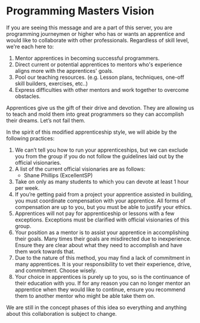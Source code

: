# Programming Masters Vision

If you are seeing this message and are a part of this server, you are programming journeymen or higher who has or wants an apprentice and would like to collaborate with other professionals. Regardless of skill level, we're each here to:
1. Mentor apprentices in becoming successful programmers.
2. Direct current or potential apprentices to mentors who's experience aligns more with the apprentices' goals.
3. Pool our teaching resources. (e.g. Lesson plans, techniques, one-off skill builders, exercises, etc..)
4. Express difficulties with other mentors and work together to overcome obstacles.

Apprentices give us the gift of their drive and devotion. They are allowing us to teach and mold them into great programmers so they can accomplish their dreams.  Let’s not fail them.

In the spirit of this modified apprenticeship style, we will abide by the following practices:
1. We can’t tell you how to run your apprenticeships, but we can exclude you from the group if you do not follow the guidelines laid out by the official visionaries.
2. A list of the current official visionaries are as follows:
   - Shane Phillips (ExcellentSP)
3. Take on only as many students to which you can devote at least 1 hour per week.
4. If you’re getting paid from a project your apprentice assisted in building, you must coordinate compensation with your apprentice. All forms of compensation are up to you, but you must be able to justify your ethics.
5. Apprentices will not pay for apprenticeship or lessons with a few exceptions. Exceptions must be clarified with official visionaries of this group. 
6. Your position as a mentor is to assist your apprentice in accomplishing their goals. Many times their goals are misdirected due to inexperience. Ensure they are clear about what they need to accomplish and have them work towards that.
7. Due to the nature of this method, you may find a lack of commitment in many apprentices. It is your responsibility to vet their experience, drive, and commitment. Choose wisely.
8. Your choice in apprentices is purely up to you, so is the continuance of their education with you. If for any reason you can no longer mentor an apprentice when they would like to continue, ensure you recommend them to another mentor who might be able take them on.

We are still in the concept phases of this idea so everything and anything about this collaboration is subject to change.
